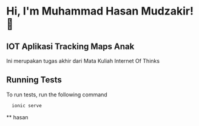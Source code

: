 # Hi, I'm Muhammad Hasan Mudzakir! 👋

## IOT Aplikasi Tracking Maps Anak
  Ini merupakan tugas akhir dari Mata Kuliah Internet Of Thinks

## Running Tests

To run tests, run the following command

```bash
  ionic serve
```
** hasan
  
